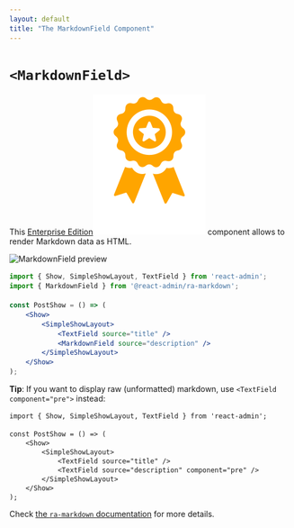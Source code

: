 ```yaml
---
layout: default
title: "The MarkdownField Component"
---
```


# `<MarkdownField>`

This [Enterprise Edition](https://react-admin-ee.marmelab.com)<img class="icon" src="./img/premium.svg" /> component allows to render Markdown data as HTML.

![MarkdownField preview](https://react-admin-ee.marmelab.com/modules/assets/ra-markdown/latest/markdown-field-preview.png)

```jsx
import { Show, SimpleShowLayout, TextField } from 'react-admin';
import { MarkdownField } from '@react-admin/ra-markdown';

const PostShow = () => (
    <Show>
        <SimpleShowLayout>
            <TextField source="title" />
            <MarkdownField source="description" />
        </SimpleShowLayout>
    </Show>
);
```

**Tip**: If you want to display raw (unformatted) markdown, use `<TextField component="pre">` instead:

```tsx
import { Show, SimpleShowLayout, TextField } from 'react-admin';

const PostShow = () => (
    <Show>
        <SimpleShowLayout>
            <TextField source="title" />
            <TextField source="description" component="pre" />
        </SimpleShowLayout>
    </Show>
);
```

Check [the `ra-markdown` documentation](https://react-admin-ee.marmelab.com/documentation/ra-markdown) for more details.
